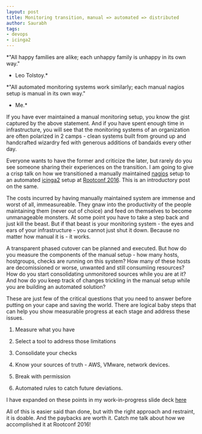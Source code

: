 ```yaml
---
layout: post
title: Monitoring transition, manual => automated => distributed
author: Saurabh
tags: 
- devops
- icinga2
---
```


*"All happy families are alike; each unhappy family is unhappy in its own way."
- Leo Tolstoy.*

*"All automated monitoring systems work similarly; each manual nagios setup is manual in its own way."
- Me.*

If you have ever maintained a manual monitoring setup, you know the gist captured by the above statement. And if you have spent enough time in infrastructure, you will see that the monitoring systems of an organization are often polarized in 2 camps - clean systems built from ground up and handcrafted wizardry fed with generous additions of bandaids every other day. 

Everyone wants to have the former and criticize the later, but rarely do you see someone sharing their experiences on the transition. I am going to give a crisp talk on how we transitioned a manually maintained [nagios](https://www.nagios.org/) setup to an automated [icinga2](https://www.icinga.org/icinga/icinga-2/) setup at [Rootconf 2016](https://rootconf.talkfunnel.com/2016/13-the-transition-manual-automated-distributed-monito). This is an introductory post on the same.

The costs incurred by having manually maintained system are immense and worst of all, immeasureable. They gnaw into the productivity of the people maintaining them (never out of choice) and feed on themselves to become unmanageable monsters. At some point you have to take a step back and just kill the beast. But if that beast is your monitoring system - the eyes and ears of your infrastructure - you cannot just shut it down. Because no matter how manual it is - it works.

A transparent phased cutover can be planned and executed. But how do you measure the components of the manual setup - how many hosts, hostgroups, checks are running on this system? How many of these hosts are decomissioned or worse, unwanted and still consumiing resources? How do you start consolidating unmonitored sources while you are at it? And how do you keep track of changes trickling in the manual setup while you are building an automated solution?

These are just few of the critical questions that you need to answer before putting on your cape and saving the world. There are logical baby steps that can help you show measurable progress at each stage and address these issues. 

1. Measure what you have

2. Select a tool to address those limitations

3. Consolidate your checks

4. Know your sources of truth - AWS, VMware, network devices.

5. Break with permission

6. Automated rules to catch future deviations.

I have expanded on these points in my work-in-progress slide deck [here](http://go-talks.appspot.com/github.com/saurabh-hirani/talks/monitoring-transition/monitoring-transition-wip.slide#1)

All of this is easier said than done, but with the right approach and restraint, it is doable. And the paybacks are worth it. Catch me talk about how we accomplished it at Rootconf 2016! 
